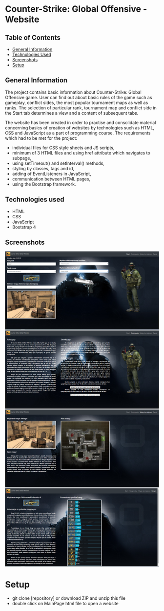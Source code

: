# Counter-Strike: Global Offensive - Website


## Table of Contents
* [General Information](#general-information)
* [Technologies Used](#technologies-used)
* [Screenshots](#screenshots)
* [Setup](#setup)


## General Information
The project contains basic information about Counter-Strike: Global Offensive game. User can find out about basic rules of the game such as gameplay, conflict sides, the most popular tournament maps as well as ranks. 
The selection of particular rank, tournament map and conflict side in the Start tab determines a view and a content of subsequent tabs.      


The website has been created in order to practise and consolidate material concerning basics of creation of websites by technologies such as HTML, CSS and JavaScript
as a part of programming course. The requirements which had to be met for the project:
- individual files for CSS style sheets and JS scripts,
- minimum of 3 HTML files and using href attribute which navigates to subpage,   
- using setTimeout() and setInterval() methods,
- styling by classes, tags and id,
- adding of EventListeners in JavaScript,
- communication between HTML pages,
- using the Bootstrap framework.

## Technologies used
- HTML
- CSS
- JavaScript
- Bootstrap 4


## Screenshots
<p align="center">
  <img src="./Screenshots/s1.PNG">
  <img src="./Screenshots/s2.PNG">
  <img src="./Screenshots/s3.PNG">
  <img src="./Screenshots/s4.PNG">
</p>


# Setup
- git clone [repository] or download ZIP and unzip this file
- double click on MainPage html file to open a website
